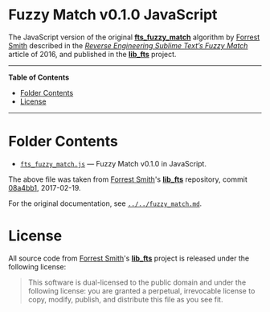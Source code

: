 # Fuzzy Match v0.1.0 JavaScript

The JavaScript version of the original __[fts_fuzzy_match]__ algorithm by [Forrest Smith] described in the _[Reverse Engineering Sublime Text’s Fuzzy Match]_ article of 2016, and published in the __[lib_fts]__ project.



-----

**Table of Contents**

<!-- MarkdownTOC autolink="true" bracket="round" autoanchor="false" lowercase="only_ascii" uri_encoding="true" levels="1,2,3" -->

- [Folder Contents](#folder-contents)
- [License](#license)

<!-- /MarkdownTOC -->

-----

# Folder Contents

- [`fts_fuzzy_match.js`](./fts_fuzzy_match.js) — Fuzzy Match v0.1.0 in JavaScript.

The above file was taken from [Forrest Smith]'s __[lib_fts]__ repository, commit [08a4bb1][fm1js 08a4bb1], 2017-02-19.

For the original documentation, see [`../../fuzzy_match.md`][fm md].

# License

All source code from [Forrest Smith]'s __[lib_fts]__ project is released under the following license:

> This software is dual-licensed to the public domain and under the following license: you are granted a perpetual, irrevocable license to copy, modify, publish, and distribute this file as you see fit.


<!-----------------------------------------------------------------------------
                               REFERENCE LINKS
------------------------------------------------------------------------------>

<!-- libraries -->

[lib_fts]: https://github.com/forrestthewoods/lib_fts
[fts_fuzzy_match]: https://github.com/forrestthewoods/lib_fts

<!-- articles -->

[Reverse Engineering Sublime Text’s Fuzzy Match]: https://www.forrestthewoods.com/blog/reverse_engineering_sublime_texts_fuzzy_match/ "Read Forrest Smith's article"

<!-- people -->

[Forrest Smith]: https://github.com/forrestthewoods "View Forrest Smith's GitHub profile"

<!-- FTS Fuzzy Match  -------------------------------------------------------->

<!-- upstream sources -->

[fm1js 08a4bb1]: https://github.com/forrestthewoods/lib_fts/blob/08a4bb1883cc70480020bca549894135ae08d8f5/code/fts_fuzzy_match.js "View upstream source of 'fts_fuzzy_match.js' v0.1.0 from commit 08a4bb1"

<!-- project files -->

[fm2cpp]: ../../0.2.0/cpp/fts_fuzzy_match.h
[fm1js]: ../js/fts_fuzzy_match.js
[fm md]: ../../fuzzy_match.md "View the original documentation of fts_fuzzy_match"


<!-- EOF -->